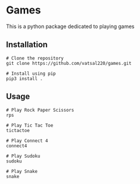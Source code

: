# Games

This is a python package dedicated to playing games

## Installation
```console
# Clone the repository
git clone https://github.com/vatsal220/games.git

# Install using pip
pip3 install .
```

## Usage
```console
# Play Rock Paper Scissors
rps

# Play Tic Tac Toe
tictactoe

# Play Connect 4
connect4

# Play Sudoku
sudoku

# Play Snake
snake
```
